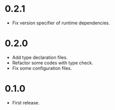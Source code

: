 # 0.2.1
- Fix version specifier of runtime dependencies.

# 0.2.0
- Add type declaration files.
- Refactor some codes with type check.
- Fix some configuration files.

# 0.1.0
- First release.
